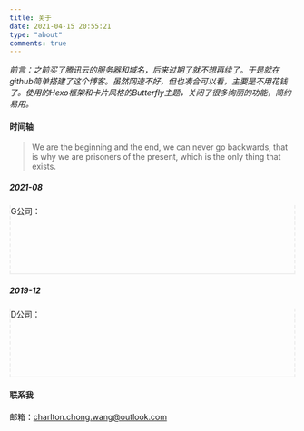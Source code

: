 ```yaml
---
title: 关于
date: 2021-04-15 20:55:21
type: "about"
comments: true
---
```


*前言：之前买了腾讯云的服务器和域名，后来过期了就不想再续了。于是就在github简单搭建了这个博客。虽然网速不好，但也凑合可以看，主要是不用花钱了。使用的Hexo框架和卡片风格的Butterfly主题，关闭了很多绚丽的功能，简约易用。*



#### 时间轴

> We are the beginning and the end, we can never go backwards, that is why we are prisoners of the present, which is the only thing that exists.



##### 2021-08

<div style="height:120px; border-bottom:2px solid #eee; border-left:2px dashed #eee; border-right:2px dashed #eee">G公司：</div>





##### 2019-12

<div style="height:120px; border-bottom:2px solid #eee; border-left:2px dashed #eee; border-right:2px dashed #eee">D公司：</div>







#### 联系我

邮箱：charlton.chong.wang@outlook.com